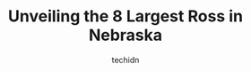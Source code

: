 ---
layout: ampstory
image: https://i0.wp.com/www.depkes.org/wp-content/uploads/2023/06/ross-0-in-nebraska-1685968746.jpeg?resize=640,853
author: techidn
featured: false
description: Discover the impressive array of Ross options in Nebraska, where you can find 8 of the largest Ross establishments in the area. From renowned classics to hidden gems, Nebraska offers a diver
title: Unveiling the 8 Largest Ross in Nebraska
cover:
   title: Unveiling the 8 Largest Ross in Nebraska
   subtitle: Rickpate
   background: https://www.depkes.org/wp-content/uploads/2023/06/ross-0-in-nebraska-1685968746.jpeg

pages: 
 - layout: thirds
   top: <h1>#1 Ross Dress for Less</h1>
   bottom: "<p>Since I was in the area I decided to come to Ross today just to browse around and see if anything caught my interest. I like coming here because I can always find some de</p>"
   background: https://www.depkes.org/wp-content/uploads/2023/06/ross-1-in-nebraska-1685968747.jpeg
   backgroundblur: true
 - layout: thirds
   top: <h1>#2 Ross Dress for Less</h1>
   bottom: "<p>6424 N 73rd Plaza, Omaha, NE 68134, United States</p>"
   background: https://www.depkes.org/wp-content/uploads/2023/06/ross-2-in-nebraska-1685968748.jpeg
   cta:
      link: https://www.depkes.org/blog/unveiling-the-8-largest-ross-in-nebraska/
      text: Unveiling the 8 Largest Ross in Nebraska
 - layout: thirds
   top: <h1>#3 Ross Dress for Less</h1>
   bottom: "<p>17021 Evans Plaza, Omaha, NE 68116, United States</p>"
   background: https://www.depkes.org/wp-content/uploads/2023/06/ross-3-in-nebraska-1685968748.jpeg
   cta:
      link: https://www.depkes.org/blog/unveiling-the-8-largest-ross-in-nebraska/
      text: Unveiling the 8 Largest Ross in Nebraska
 - layout: thirds
   top: <h1>#4 Ross Dress for Less</h1>
   bottom: "<p>4700 2nd Ave, Kearney, NE 68847, United States</p>"
   background: https://images.unsplash.com/photo-1618005182384-a83a8bd57fbe?ixlib=rb-4.0.3&ixid=MnwxMjA3fDB8MHxwaG90by1wYWdlfHx8fGVufDB8fHx8&auto=format&fit=crop&w=640&h=853&q=80
   cta:
      link: https://www.depkes.org/blog/unveiling-the-8-largest-ross-in-nebraska/
      text: Unveiling the 8 Largest Ross in Nebraska
 - layout: thirds
   top: <h1>#5 Ross Dress for Less</h1>
   bottom: "<p>5 Gateway Mall Suite 298, Lincoln, NE 68505, United States</p>"
   background: https://images.unsplash.com/photo-1533735380053-eb8d0759b24a?ixlib=rb-4.0.3&ixid=MnwxMjA3fDB8MHxwaG90by1wYWdlfHx8fGVufDB8fHx8&auto=format&fit=crop&w=640&h=853&q=80
   cta:
      link: https://www.depkes.org/blog/unveiling-the-8-largest-ross-in-nebraska/
      text: Unveiling the 8 Largest Ross in Nebraska
 - layout: thirds
   top: <h1>#6 Ross Dress for Less</h1>
   bottom: "<p>7849 Towne Center Pkwy, Papillion, NE 68046, United States</p>"
   background: https://images.unsplash.com/photo-1613843873231-1447db182f97?ixlib=rb-4.0.3&ixid=MnwxMjA3fDB8MHxwaG90by1wYWdlfHx8fGVufDB8fHx8&auto=format&fit=crop&w=640&h=853&q=80
   cta:
      link: https://www.depkes.org/blog/unveiling-the-8-largest-ross-in-nebraska/
      text: Unveiling the 8 Largest Ross in Nebraska
 - layout: thirds
   top: <h1>#7 Ross Auto Center</h1>
   bottom: "<p>2314 N Broadwell Ave, Grand Island, NE 68803, United States</p>"
   background: https://images.unsplash.com/photo-1546497974-b213c9efb599?ixlib=rb-4.0.3&ixid=MnwxMjA3fDB8MHxwaG90by1wYWdlfHx8fGVufDB8fHx8&auto=format&fit=crop&w=640&h=853&q=80
   cta:
      link: https://www.depkes.org/blog/unveiling-the-8-largest-ross-in-nebraska/
      text: Unveiling the 8 Largest Ross in Nebraska
 - layout: thirds
   middle: Continue reading...
   background: https://images.unsplash.com/photo-1534312527009-56c7016453e6?ixlib=rb-4.0.3&ixid=MnwxMjA3fDB8MHxwaG90by1wYWdlfHx8fGVufDB8fHx8&auto=format&fit=crop&w=640&h=853&q=80
   cta:
      link: https://www.depkes.org/blog/unveiling-the-8-largest-ross-in-nebraska/
      text: Unveiling the 8 Largest Ross in Nebraska
      
---